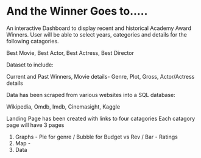 # And the Winner Goes to…..

An interactive Dashboard to display recent and historical Academy Award Winners.  User will be able to select years, categories and details for the following catagories.

Best Movie,
Best Actor,
Best Actress,
Best Director

Dataset to include:

Current and Past Winners,
Movie details- Genre, Plot, Gross,
Actor/Actress details

Data has been scraped from various websites into a SQL database:

Wikipedia,
Omdb,
Imdb,
Cinemasight,
Kaggle

Landing Page has been created with links to four catagories
Each catagory page will have 3 pages
  1) Graphs - Pie for genre / Bubble for Budget vs Rev / Bar - Ratings
  2) Map - 
  3) Data
